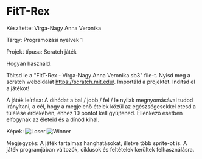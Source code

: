 # FitT-Rex
Készítette: Virga-Nagy Anna Veronika

Tárgy: Programozási nyelvek 1

Projekt típusa: Scratch játék

Hogyan használd:

  Töltsd le a "FitT-Rex - Virga-Nagy Anna Veronika.sb3" file-t. 
  Nyisd meg a scratch weboldalát https://scratch.mit.edu/. 
  Importáld a projektet.
  Indítsd el a játékot!

A játék leírása:
A dínódat a bal / jobb / fel / le nyilak megnyomásával tudod irányítani, a cél, hogy a megjelenő ételek közül az egészségesekkel etesd a túlélése érdekében, ehhez 10 pontot kell gyűjtened. Ellenkező esetben elfogynak az életeid és a dínód kihal. 

Képek:
![Loser](https://github.com/user-attachments/assets/15fcfcc1-0532-46ac-8f5d-6cb6a80657e3)
![Winner](https://github.com/user-attachments/assets/80e744da-e31b-41f0-b420-ec1f0d17df10)

Megjegyzés:
A játék tartalmaz hanghatásokat, illetve több sprite-ot is.
A játék programjában változók, ciklusok és feltételek kerültek felhasználásra.
